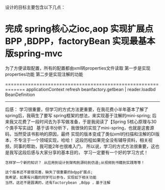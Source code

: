 设计的目标主要包含以下几点：


完成 spring核心之ioc,aop
实现扩展点BPP ,BDPP，factoryBean
实现最基本版spring-mvc
=============================================================

为了方便读取配置，所有的配置都由xml转properties文件读取
第一步是实现properties功能
第二步是实现注解的功能



=============================================================
                            applicationContext 
                   refresh              beanfactory.getbean 
                     |
                     reader.loadbd
BeanDefinition




























-------------------------------------------------------------------------
后感：
    学习很重要，但学习的方式方法更重要，在我花费小半年基本了解了spring后，我萌生了要写
    spring框架的想法，来实现基于注解的mini-spring;
    后来我又花费了一段时间去为手写做准备，于是我阅读了【Spring 5核心原理与30个类手写实战】
    基于该书分析下，我很快的实现了mini-spring，也就是这套源码，当然受该书影响的原因，最终
    实现的版本变成了类似xml的扫描和注解的DI版本，不专注于一个领域实现，哈哈！
    这段历程如果完全没有辅导资料，相关视频，同事的帮助，我可能2年也很难入门，
    所以说，学习的方式方法很重要，这也是我写这段后感与大家分享的基本目的，
    学习一定要有一个好的学习方式！
    
    怎样学一个新的知识？ 从应用到设计到架构到源码到仿造;从视频到书籍到实践等等！
    
    
    
~~~~~~~~~~~~~~~~~~~~~~~~~~~~~~~~~~~~~~~~~~~~~~~~~~~~~~~~~~~~~~~~~~~~~~~~~~~
这个版本还不是很完善，缺失了很重要的bdpp扩展点;
我希望，如果有兴趣的同学可以参与，实现如下相关功能
当然，这还不是圆满的，还有factorybean ,Bdpp ，基于注解